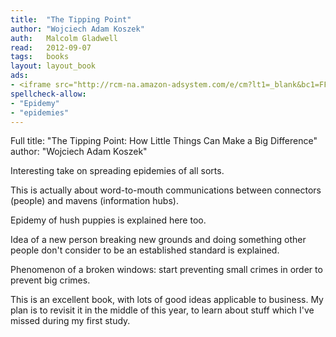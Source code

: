 ```yaml
---
title:	"The Tipping Point"
author: "Wojciech Adam Koszek"
auth:	Malcolm Gladwell
read:	2012-09-07
tags:	books
layout: layout_book
ads:
- <iframe src="http://rcm-na.amazon-adsystem.com/e/cm?lt1=_blank&bc1=FFFFFF&IS2=1&npa=1&bg1=FFFFFF&fc1=000000&lc1=FF0000&t=wkoszek-20&o=1&p=8&l=as4&m=amazon&f=ifr&ref=ss_til&asins=0316346624" style="width:120px;height:240px;" scrolling="no" marginwidth="0" marginheight="0" frameborder="0"></iframe>
spellcheck-allow:
- "Epidemy"
- "epidemies"
---
```


Full title: "The Tipping Point: How Little Things Can Make a Big Difference"
author: "Wojciech Adam Koszek"

Interesting take on spreading epidemies of all sorts.

This is actually about word-to-mouth communications between connectors
(people) and mavens (information hubs).

Epidemy of hush puppies is explained here too.

Idea of a new person breaking new grounds and doing something other people
don't consider to be an established standard is explained.

Phenomenon of a broken windows: start preventing small crimes in order to
prevent big crimes.

This is an excellent book, with lots of good ideas applicable to business.
My plan is to revisit it in the middle of this year, to learn about stuff
which I've missed during my first study.
